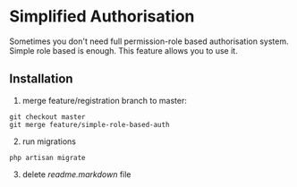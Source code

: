 # Simplified Authorisation
Sometimes you don't need full permission-role based authorisation system. Simple role based is enough.
This feature allows you to use it.

## Installation
1. merge feature/registration branch to master:
```
git checkout master
git merge feature/simple-role-based-auth
```
2. run migrations
```
php artisan migrate
```
3. delete *readme.markdown* file

